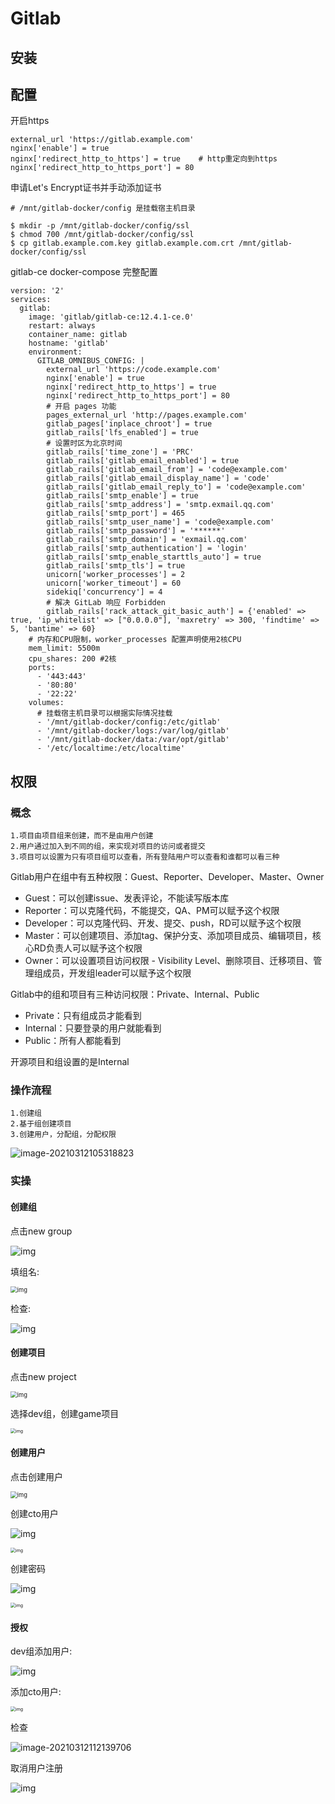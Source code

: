# Gitlab

## 安装

## 配置

开启https

```shell
external_url 'https://gitlab.example.com'
nginx['enable'] = true
nginx['redirect_http_to_https'] = true    # http重定向到https
nginx['redirect_http_to_https_port'] = 80
```

申请Let's Encrypt证书并手动添加证书

```shell
# /mnt/gitlab-docker/config 是挂载宿主机目录

$ mkdir -p /mnt/gitlab-docker/config/ssl
$ chmod 700 /mnt/gitlab-docker/config/ssl
$ cp gitlab.example.com.key gitlab.example.com.crt /mnt/gitlab-docker/config/ssl
```

gitlab-ce docker-compose 完整配置

```shell
version: '2'
services:
  gitlab:
    image: 'gitlab/gitlab-ce:12.4.1-ce.0'
    restart: always
    container_name: gitlab
    hostname: 'gitlab'
    environment:
      GITLAB_OMNIBUS_CONFIG: |
        external_url 'https://code.example.com'
        nginx['enable'] = true
        nginx['redirect_http_to_https'] = true
        nginx['redirect_http_to_https_port'] = 80
        # 开启 pages 功能
        pages_external_url 'http://pages.example.com'
        gitlab_pages['inplace_chroot'] = true
        gitlab_rails['lfs_enabled'] = true
        # 设置时区为北京时间
        gitlab_rails['time_zone'] = 'PRC'
        gitlab_rails['gitlab_email_enabled'] = true
        gitlab_rails['gitlab_email_from'] = 'code@example.com'
        gitlab_rails['gitlab_email_display_name'] = 'code'
        gitlab_rails['gitlab_email_reply_to'] = 'code@example.com'
        gitlab_rails['smtp_enable'] = true
        gitlab_rails['smtp_address'] = 'smtp.exmail.qq.com'
        gitlab_rails['smtp_port'] = 465
        gitlab_rails['smtp_user_name'] = 'code@example.com'
        gitlab_rails['smtp_password'] = '******'
        gitlab_rails['smtp_domain'] = 'exmail.qq.com'
        gitlab_rails['smtp_authentication'] = 'login'
        gitlab_rails['smtp_enable_starttls_auto'] = true
        gitlab_rails['smtp_tls'] = true
        unicorn['worker_processes'] = 2
        unicorn['worker_timeout'] = 60
        sidekiq['concurrency'] = 4
        # 解决 GitLab 响应 Forbidden
        gitlab_rails['rack_attack_git_basic_auth'] = {'enabled' => true, 'ip_whitelist' => ["0.0.0.0"], 'maxretry' => 300, 'findtime' => 5, 'bantime' => 60}
    # 内存和CPU限制，worker_processes 配置声明使用2核CPU
    mem_limit: 5500m
    cpu_shares: 200 #2核
    ports:
      - '443:443'
      - '80:80'
      - '22:22'
    volumes:
      # 挂载宿主机目录可以根据实际情况挂载
      - '/mnt/gitlab-docker/config:/etc/gitlab'
      - '/mnt/gitlab-docker/logs:/var/log/gitlab'
      - '/mnt/gitlab-docker/data:/var/opt/gitlab'
      - '/etc/localtime:/etc/localtime'
```

## 权限

### 概念

```text
1.项目由项目组来创建，而不是由用户创建
2.用户通过加入到不同的组，来实现对项目的访问或者提交
3.项目可以设置为只有项目组可以查看，所有登陆用户可以查看和谁都可以看三种
```

Gitlab用户在组中有五种权限：Guest、Reporter、Developer、Master、Owner

- Guest：可以创建issue、发表评论，不能读写版本库
- Reporter：可以克隆代码，不能提交，QA、PM可以赋予这个权限
- Developer：可以克隆代码、开发、提交、push，RD可以赋予这个权限
- Master：可以创建项目、添加tag、保护分支、添加项目成员、编辑项目，核心RD负责人可以赋予这个权限
- Owner：可以设置项目访问权限 - Visibility Level、删除项目、迁移项目、管理组成员，开发组leader可以赋予这个权限

Gitlab中的组和项目有三种访问权限：Private、Internal、Public

- Private：只有组成员才能看到
- Internal：只要登录的用户就能看到
- Public：所有人都能看到

开源项目和组设置的是Internal

### 操作流程

```text
1.创建组
2.基于组创建项目
3.创建用户，分配组，分配权限
```

![image-20210312105318823](https://gitee.com/c_honghui/picture/raw/master/img/20210312105318.png)

### 实操

#### 创建组

点击new group

![img](https://gitee.com/c_honghui/picture/raw/master/img/20210312105621.png)

填组名:

<img src="https://gitee.com/c_honghui/picture/raw/master/img/20210312105643.png" alt="img" style="zoom: 67%;" />

检查:

![img](https://gitee.com/c_honghui/picture/raw/master/img/20210312105829.png)

#### 创建项目

点击new project

<img src="https://gitee.com/c_honghui/picture/raw/master/img/20210312110054.png" alt="img" style="zoom:67%;" />

选择dev组，创建game项目

<img src="https://gitee.com/c_honghui/picture/raw/master/img/20210312110119.png" alt="img" style="zoom:50%;" />

#### 创建用户

点击创建用户

<img src="https://gitee.com/c_honghui/picture/raw/master/img/20210312110343.png" alt="img" style="zoom:67%;" />

创建cto用户

![img](https://gitee.com/c_honghui/picture/raw/master/img/20210312110425.png)

<img src="https://gitee.com/c_honghui/picture/raw/master/img/20210312110438.png" alt="img" style="zoom: 50%;" />

创建密码

![img](https://gitee.com/c_honghui/picture/raw/master/img/20210312110829.png)

<img src="https://gitee.com/c_honghui/picture/raw/master/img/20210312110859.png" alt="img" style="zoom: 50%;" />

#### 授权

dev组添加用户:

![img](https://gitee.com/c_honghui/picture/raw/master/img/20210312111838.png)

添加cto用户:

<img src="https://gitee.com/c_honghui/picture/raw/master/img/20210312112054.png" alt="img" style="zoom: 50%;" />

检查

![image-20210312112139706](https://gitee.com/c_honghui/picture/raw/master/img/20210312112139.png)

取消用户注册

![img](https://gitee.com/c_honghui/picture/raw/master/img/20210312112216.png)
